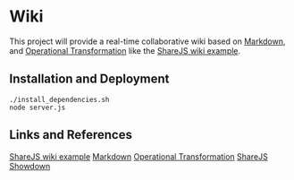 # Wiki

This project will provide a real-time collaborative wiki based on [Markdown][],
and [Operational Transformation][] like the [ShareJS wiki example][].

## Installation and Deployment

    ./install_dependencies.sh
    node server.js

## Links and References

[ShareJS wiki example][]
[Markdown][]
[Operational Transformation][]
[ShareJS][]
[Showdown][]

[ShareJS wiki example]: http://sharejs.org/wiki/Main
[Markdown]: http://daringfireball.net/projects/markdown/syntax
[Operational Transformation]: http://en.wikipedia.org/wiki/Operational_transformation
[ShareJS]: http://sharejs.org
[Showdown]: https://github.com/coreyti/showdown
